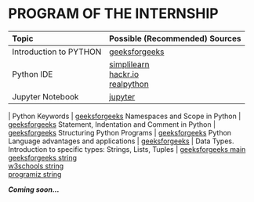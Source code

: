# **PROGRAM OF THE INTERNSHIP**

Topic | Possible (Recommended) Sources
:- | -
Introduction to PYTHON | [geeksforgeeks](https://www.geeksforgeeks.org/python-programming-language/)
Python IDE | [simplilearn](https://www.simplilearn.com/tutorials/python-tutorial/python-ide)<br>[hackr.io](https://hackr.io/blog/best-python-ide)<br>[realpython](https://realpython.com/python-ides-code-editors-guide/)
Jupyter Notebook | [jupyter](https://jupyter.org/)
|
Python Keywords | [geeksforgeeks](https://www.geeksforgeeks.org/python-keywords/)
Namespaces and Scope in Python | [geeksforgeeks](https://www.geeksforgeeks.org/namespaces-and-scope-in-python/)
Statement, Indentation and Comment in Python | [geeksforgeeks](https://www.geeksforgeeks.org/statement-indentation-and-comment-in-python/)
Structuring Python Programs | [geeksforgeeks](https://www.geeksforgeeks.org/structuring-python-programs/)
Python Language advantages and applications | [geeksforgeeks](https://www.geeksforgeeks.org/python-language-advantages-applications/)
|
Data Types. Introduction to specific types: Strings, Lists, Tuples | [geeksforgeeks main](https://www.geeksforgeeks.org/python-programming-language/)<br>[geeksforgeeks string](https://www.geeksforgeeks.org/python-string/)<br>[w3schools string](https://www.w3schools.com/python/python_strings.asp)<br>[programiz string](https://www.programiz.com/python-programming/string)

***Coming soon...***